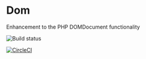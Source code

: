 # Dom
Enhancement to the PHP DOMDocument functionality


![Build status](https://img.shields.io/circleci/project/trzczy/Dom.svg?style=flat-square)


[![CircleCI](https://circleci.com/gh/trzczy/Dom.svg?style=svg)](https://circleci.com/gh/trzczy/Dom)
